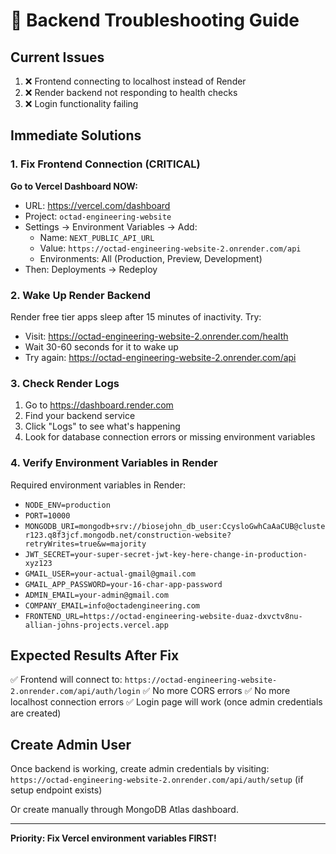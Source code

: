 # 🔧 Backend Troubleshooting Guide

## Current Issues
1. ❌ Frontend connecting to localhost instead of Render
2. ❌ Render backend not responding to health checks
3. ❌ Login functionality failing

## Immediate Solutions

### 1. Fix Frontend Connection (CRITICAL)
**Go to Vercel Dashboard NOW:**
- URL: https://vercel.com/dashboard
- Project: `octad-engineering-website`
- Settings → Environment Variables → Add:
  - Name: `NEXT_PUBLIC_API_URL`
  - Value: `https://octad-engineering-website-2.onrender.com/api`
  - Environments: All (Production, Preview, Development)
- Then: Deployments → Redeploy

### 2. Wake Up Render Backend
Render free tier apps sleep after 15 minutes of inactivity. Try:
- Visit: https://octad-engineering-website-2.onrender.com/health
- Wait 30-60 seconds for it to wake up
- Try again: https://octad-engineering-website-2.onrender.com/api

### 3. Check Render Logs
1. Go to https://dashboard.render.com
2. Find your backend service
3. Click "Logs" to see what's happening
4. Look for database connection errors or missing environment variables

### 4. Verify Environment Variables in Render
Required environment variables in Render:
- `NODE_ENV=production`
- `PORT=10000`
- `MONGODB_URI=mongodb+srv://biosejohn_db_user:CcysloGwhCaAaCUB@cluster123.q8f3jcf.mongodb.net/construction-website?retryWrites=true&w=majority`
- `JWT_SECRET=your-super-secret-jwt-key-here-change-in-production-xyz123`
- `GMAIL_USER=your-actual-gmail@gmail.com`
- `GMAIL_APP_PASSWORD=your-16-char-app-password`
- `ADMIN_EMAIL=your-admin@gmail.com`
- `COMPANY_EMAIL=info@octadengineering.com`
- `FRONTEND_URL=https://octad-engineering-website-duaz-dxvctv8nu-allian-johns-projects.vercel.app`

## Expected Results After Fix

✅ Frontend will connect to: `https://octad-engineering-website-2.onrender.com/api/auth/login`
✅ No more CORS errors
✅ No more localhost connection errors
✅ Login page will work (once admin credentials are created)

## Create Admin User
Once backend is working, create admin credentials by visiting:
`https://octad-engineering-website-2.onrender.com/api/auth/setup` (if setup endpoint exists)

Or create manually through MongoDB Atlas dashboard.

---
**Priority: Fix Vercel environment variables FIRST!**